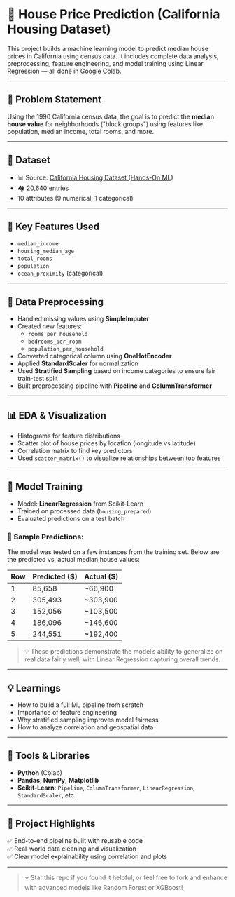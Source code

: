 # 🏡 House Price Prediction (California Housing Dataset)

This project builds a machine learning model to predict median house prices in California using census data. It includes complete data analysis, preprocessing, feature engineering, and model training using Linear Regression — all done in Google Colab.

---

## 📌 Problem Statement

Using the 1990 California census data, the goal is to predict the **median house value** for neighborhoods ("block groups") using features like population, median income, total rooms, and more.

---

## 📁 Dataset

- 📊 Source: [California Housing Dataset (Hands-On ML)](https://raw.githubusercontent.com/ageron/handson-ml/master/datasets/housing/housing.csv)
- 🏘 20,640 entries
- 10 attributes (9 numerical, 1 categorical)

---

## 🧠 Key Features Used

- `median_income`
- `housing_median_age`
- `total_rooms`
- `population`
- `ocean_proximity` (categorical)

---

## 🧪 Data Preprocessing

- Handled missing values using **SimpleImputer**
- Created new features:
  - `rooms_per_household`
  - `bedrooms_per_room`
  - `population_per_household`
- Converted categorical column using **OneHotEncoder**
- Applied **StandardScaler** for normalization
- Used **Stratified Sampling** based on income categories to ensure fair train-test split
- Built preprocessing pipeline with **Pipeline** and **ColumnTransformer**

---

## 📊 EDA & Visualization

- Histograms for feature distributions
- Scatter plot of house prices by location (longitude vs latitude)
- Correlation matrix to find key predictors
- Used `scatter_matrix()` to visualize relationships between top features

---

## 🧮 Model Training

- Model: **LinearRegression** from Scikit-Learn
- Trained on processed data (`housing_prepared`)
- Evaluated predictions on a test batch

### 🧾 Sample Predictions:
The model was tested on a few instances from the training set. Below are the predicted vs. actual median house values:

| Row | Predicted ($) | Actual ($) |
|-----|---------------|------------|
| 1   | 85,658         | ~66,900     |
| 2   | 305,493        | ~303,900    |
| 3   | 152,056        | ~103,500    |
| 4   | 186,096        | ~146,600    |
| 5   | 244,551        | ~192,400    |

> 💡 These predictions demonstrate the model’s ability to generalize on real data fairly well, with Linear Regression capturing overall trends.


---

## 💡 Learnings

- How to build a full ML pipeline from scratch
- Importance of feature engineering
- Why stratified sampling improves model fairness
- How to analyze correlation and geospatial data

---

## 🔧 Tools & Libraries

- **Python** (Colab)
- **Pandas**, **NumPy**, **Matplotlib**
- **Scikit-Learn**: `Pipeline`, `ColumnTransformer`, `LinearRegression`, `StandardScaler`, etc.

---

## 📎 Project Highlights

✅ End-to-end pipeline built with reusable code  
✅ Real-world data cleaning and visualization  
✅ Clear model explainability using correlation and plots

---

> ⭐ Star this repo if you found it helpful, or feel free to fork and enhance with advanced models like Random Forest or XGBoost!

